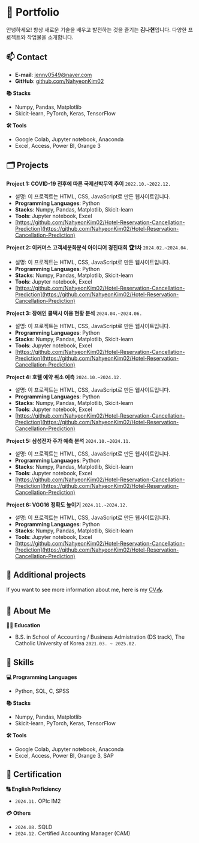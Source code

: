 # 📌 Portfolio

안녕하세요! 항상 새로운 기술을 배우고 발전하는 것을 즐기는 **김나현**입니다.
다양한 프로젝트와 작업물을 소개합니다.

## 📫 Contact
- **E-mail**: [jenny0549@naver.com](mailto:jenny0549@naver.com)
- **GitHub**: [github.com/NahyeonKim02](https://github.com/NahyeonKim02)

**📚 Stacks**
- Numpy, Pandas, Matplotlib
- Skicit-learn, PyTorch, Keras, TensorFlow

**🛠️ Tools**
- Google Colab, Jupyter notebook, Anaconda
- Excel, Access, Power BI, Orange 3

## 🗂️ Projects

**Project 1: COVID-19 전후에 따른 국제선박무역 추이** ```2022.10.~2022.12.```

- 설명: 이 프로젝트는 HTML, CSS, JavaScript로 만든 웹사이트입니다.
- **Programming Languages**: Python
- **Stacks**: Numpy, Pandas, Matplotlib, Skicit-learn
- **Tools**: Jupyter notebook, Excel
- [https://github.com/NahyeonKim02/Hotel-Reservation-Cancellation-Prediction](https://github.com/NahyeonKim02/Hotel-Reservation-Cancellation-Prediction)

**Project 2: 이커머스 고객세분화분석 아이디어 경진대회 🏆1차** ```2024.02.~2024.04.```

- 설명: 이 프로젝트는 HTML, CSS, JavaScript로 만든 웹사이트입니다.
- **Programming Languages**: Python
- **Stacks**: Numpy, Pandas, Matplotlib, Skicit-learn
- **Tools**: Jupyter notebook, Excel
- [https://github.com/NahyeonKim02/Hotel-Reservation-Cancellation-Prediction](https://github.com/NahyeonKim02/Hotel-Reservation-Cancellation-Prediction)

**Project 3: 장애인 콜택시 이용 현황 분석** ```2024.04.~2024.06.```

- 설명: 이 프로젝트는 HTML, CSS, JavaScript로 만든 웹사이트입니다.
- **Programming Languages**: Python
- **Stacks**: Numpy, Pandas, Matplotlib, Skicit-learn
- **Tools**: Jupyter notebook, Excel
- [https://github.com/NahyeonKim02/Hotel-Reservation-Cancellation-Prediction](https://github.com/NahyeonKim02/Hotel-Reservation-Cancellation-Prediction)

**Project 4: 호텔 예약 취소 예측** ```2024.10.~2024.12.```

- 설명: 이 프로젝트는 HTML, CSS, JavaScript로 만든 웹사이트입니다.
- **Programming Languages**: Python
- **Stacks**: Numpy, Pandas, Matplotlib, Skicit-learn
- **Tools**: Jupyter notebook, Excel
- [https://github.com/NahyeonKim02/Hotel-Reservation-Cancellation-Prediction](https://github.com/NahyeonKim02/Hotel-Reservation-Cancellation-Prediction)

**Project 5: 삼성전자 주가 예측 분석** ```2024.10.~2024.11.```

- 설명: 이 프로젝트는 HTML, CSS, JavaScript로 만든 웹사이트입니다.
- **Programming Languages**: Python
- **Stacks**: Numpy, Pandas, Matplotlib, Skicit-learn
- **Tools**: Jupyter notebook, Excel
- [https://github.com/NahyeonKim02/Hotel-Reservation-Cancellation-Prediction](https://github.com/NahyeonKim02/Hotel-Reservation-Cancellation-Prediction)

**Project 6: VGG16 정확도 높이기** ```2024.11.~2024.12.```

- 설명: 이 프로젝트는 HTML, CSS, JavaScript로 만든 웹사이트입니다.
- **Programming Languages**: Python
- **Stacks**: Numpy, Pandas, Matplotlib, Skicit-learn
- **Tools**: Jupyter notebook, Excel
- [https://github.com/NahyeonKim02/Hotel-Reservation-Cancellation-Prediction](https://github.com/NahyeonKim02/Hotel-Reservation-Cancellation-Prediction)

## 📂 Additional projects
If you want to see more information about me, here is my [CV📥](https://github.com/NahyeonKim02/Hotel-Reservation-Cancellation-Prediction).

## 🔭 About Me

**🧑‍🎓 Education**
- B.S. in School of Accounting / Business Admistration (DS track), The Catholic University of Korea ```2021.03. ~ 2025.02.``` 


## 🎨 Skills
**💻 Programming Languages**
- Python, SQL, C, SPSS

**📚 Stacks**
- Numpy, Pandas, Matplotlib
- Skicit-learn, PyTorch, Keras, TensorFlow

**🛠️ Tools**
- Google Colab, Jupyter notebook, Anaconda
- Excel, Access, Power BI, Orange 3, SAP


## 🪪 Certification
**🔠 English Proficiency**
- ```2024.11.```  OPIc IM2

**💳 Others**
- ```2024.08.```  SQLD
- ```2024.12.```  Certified Accounting Manager (CAM)
